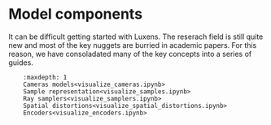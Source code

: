 # Model components

It can be difficult getting started with Luxens. The reserach field is still quite new and most of the key nuggets are burried in academic papers. For this reason, we have consoladated many of the key concepts into a series of guides.

```{toctree}
    :maxdepth: 1
    Cameras models<visualize_cameras.ipynb>
    Sample representation<visualize_samples.ipynb>
    Ray samplers<visualize_samplers.ipynb>
    Spatial distortions<visualize_spatial_distortions.ipynb>
    Encoders<visualize_encoders.ipynb>
```
